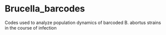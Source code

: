 # Brucella_barcodes
Codes used to analyze population dynamics of barcoded B. abortus strains in the course of infection
